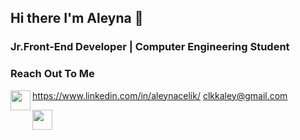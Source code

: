 ## Hi there I'm Aleyna 👋

### Jr.Front-End Developer | Computer Engineering Student
   
  ### Reach Out To Me
  
 [<img height="32" width="32" src="https://unpkg.com/simple-icons@v6/icons/linkedin.svg" align="left" />][linkedin]



[linkedin]:https://www.linkedin.com/in/aleynacelik/
[gmail]:clkkaley@gmail.com

https://www.linkedin.com/in/aleynacelik/
clkkaley@gmail.com


  <img height="32" width="32" src="https://unpkg.com/simple-icons@v6/icons/[ICON SLUG].svg" />

<!--
**clkaley/clkaley** is a ✨ _special_ ✨ repository because its `README.md` (this file) appears on your GitHub profile.

Here are some ideas to get you started:

- 🔭 I’m currently working on ...
- 🌱 I’m currently learning ...
- 👯 I’m looking to collaborate on ...
- 🤔 I’m looking for help with ...
- 💬 Ask me about ...
- 📫 How to reach me: ...
- 😄 Pronouns: ...
- ⚡ Fun fact: ...
-->

